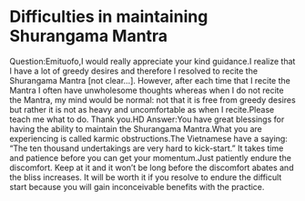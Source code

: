 # Difficulties in maintaining Shurangama Mantra

Question:Emituofo,I would really appreciate your kind guidance.I realize that I have a lot of greedy desires and therefore I resolved to recite the Shurangama Mantra [not clear…]. ​​However, after each time that I recite the Mantra I often have unwholesome thoughts whereas when I do not recite the Mantra, my mind would be normal: not that it is free from greedy desires but rather it is not as heavy and uncomfortable as when I recite.Please teach me what to do. Thank you.​HD      ​Answer:You have great blessings for having the ability to maintain the Shurangama Mantra.What you are experiencing is called karmic obstructions.The Vietnamese have a saying: “The ten thousand undertakings are very hard to kick-start.” It takes time and patience before you can get your momentum.​Just patiently endure the discomfort. Keep at it and it won’t be long before the discomfort abates and the bliss increases. It will be worth it if you resolve to endure the difficult start because you will gain inconceivable benefits with the practice.